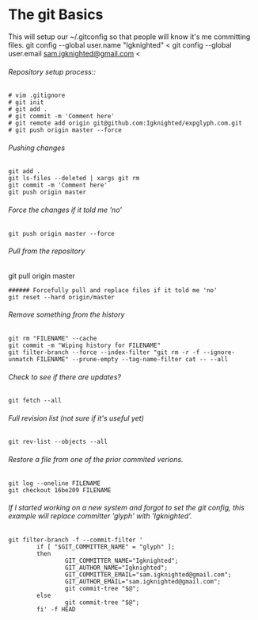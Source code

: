 The git Basics
==============


This will setup our ~/.gitconfig  so that people will know it's me committing files.
git config --global user.name "Igknighted" <
git config --global user.email sam.igknighted@gmail.com <

###### Repository setup process::
```
# vim .gitignore
# git init
# git add .
# git commit -m 'Comment here'
# git remote add origin git@github.com:Igknighted/expglyph.com.git
# git push origin master --force
```

###### Pushing changes
```
git add .
git ls-files --deleted | xargs git rm
git commit -m 'Comment here'
git push origin master
```

###### Force the changes if it told me 'no'
```
git push origin master --force
```

###### Pull from the repository
git pull origin master
```
###### Forcefully pull and replace files if it told me 'no'
git reset --hard origin/master
```
###### Remove something from the history
```
git rm "FILENAME" --cache
git commit -m "Wiping history for FILENAME"
git filter-branch --force --index-filter "git rm -r -f --ignore-unmatch FILENAME" --prune-empty --tag-name-filter cat -- --all
```

###### Check to see if there are updates?
```
git fetch --all
```

###### Full revision list (not sure if it's useful yet)
```
git rev-list --objects --all
```

###### Restore a file from one of the prior commited verions.
```
git log --oneline FILENAME
git checkout 16be209 FILENAME
```

###### If I started working on a new system and forgot to set the git config, this example will replace committer 'glyph' with 'Igknighted'.
```
git filter-branch -f --commit-filter '
        if [ "$GIT_COMMITTER_NAME" = "glyph" ];
        then
                GIT_COMMITTER_NAME="Igknighted";
                GIT_AUTHOR_NAME="Igknighted";
                GIT_COMMITTER_EMAIL="sam.igknighted@gmail.com";
                GIT_AUTHOR_EMAIL="sam.igknighted@gmail.com";
                git commit-tree "$@";
        else
                git commit-tree "$@";
        fi' -f HEAD
```
